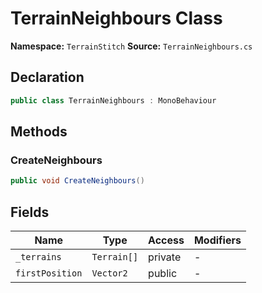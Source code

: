 # TerrainNeighbours Class

**Namespace:** `TerrainStitch`
**Source:** `TerrainNeighbours.cs`

## Declaration

```csharp
public class TerrainNeighbours : MonoBehaviour
```

## Methods

### CreateNeighbours

```csharp
public void CreateNeighbours()
```

## Fields

| Name | Type | Access | Modifiers |
|------|------|--------|-----------|
| `_terrains` | `Terrain[]` | private | - |
| `firstPosition` | `Vector2` | public | - |

